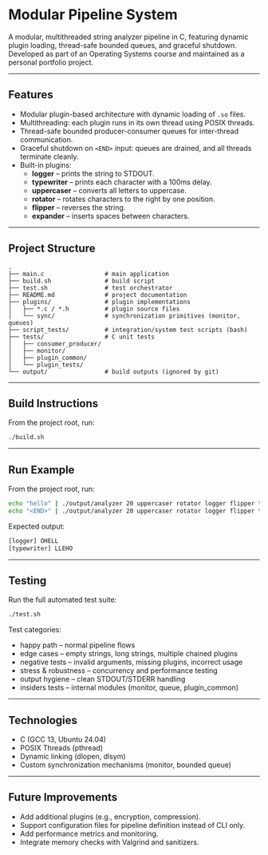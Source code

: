 
# Modular Pipeline System

A modular, multithreaded string analyzer pipeline in C, featuring dynamic plugin loading, thread-safe bounded queues, and graceful shutdown.
Developed as part of an Operating Systems course and maintained as a personal portfolio project.

---


## Features

- Modular plugin-based architecture with dynamic loading of `.so` files.
- Multithreading: each plugin runs in its own thread using POSIX threads.
- Thread-safe bounded producer-consumer queues for inter-thread communication.
- Graceful shutdown on `<END>` input: queues are drained, and all threads terminate cleanly.
- Built-in plugins:
  - **logger** – prints the string to STDOUT.
  - **typewriter** – prints each character with a 100ms delay.
  - **uppercaser** – converts all letters to uppercase.
  - **rotator** – rotates characters to the right by one position.
  - **flipper** – reverses the string.
  - **expander** – inserts spaces between characters.

---

## Project Structure

```
.
├── main.c                 # main application
├── build.sh               # build script
├── test.sh                # test orchestrator
├── README.md              # project documentation
├── plugins/               # plugin implementations
│   ├── *.c / *.h          # plugin source files
│   └── sync/              # synchronization primitives (monitor, queues)
├── script_tests/          # integration/system test scripts (bash)
├── tests/                 # C unit tests
│   ├── consumer_producer/
│   ├── monitor/
│   ├── plugin_common/
│   └── plugin_tests/
└── output/                # build outputs (ignored by git)
```

---

## Build Instructions

From the project root, run:

```bash
./build.sh
```

---

## Run Example

From the project root, run:

```bash
echo "hello" | ./output/analyzer 20 uppercaser rotator logger flipper typewriter
echo "<END>" | ./output/analyzer 20 uppercaser rotator logger flipper typewriter
```

Expected output:

```bash
[logger] OHELL
[typewriter] LLEHO
```

---

## Testing

Run the full automated test suite:

```bash
./test.sh
```


Test categories:
- happy path – normal pipeline flows
- edge cases – empty strings, long strings, multiple chained plugins
- negative tests – invalid arguments, missing plugins, incorrect usage
- stress & robustness – concurrency and performance testing
- output hygiene – clean STDOUT/STDERR handling
- insiders tests – internal modules (monitor, queue, plugin_common)

---


## Technologies

- C (GCC 13, Ubuntu 24.04)
- POSIX Threads (pthread)
- Dynamic linking (dlopen, dlsym)
- Custom synchronization mechanisms (monitor, bounded queue)

---

## Future Improvements

- Add additional plugins (e.g., encryption, compression).
- Support configuration files for pipeline definition instead of CLI only.
- Add performance metrics and monitoring.
- Integrate memory checks with Valgrind and sanitizers.
